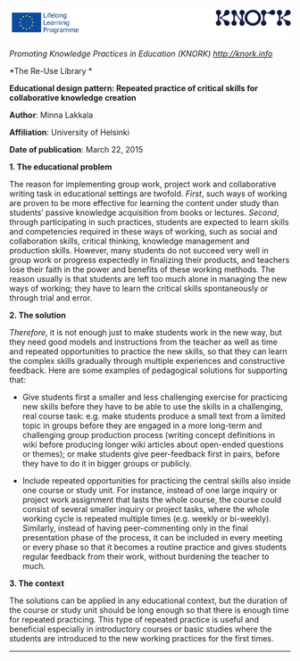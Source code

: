 ![image alt text](image_0.png)

*Promoting Knowledge Practices in Education (KNORK) http://knork.info*

*The Re-Use Library *

**Educational design pattern: Repeated practice of critical skills for collaborative knowledge creation**

**Author**: Minna Lakkala

**Affiliation**: University of Helsinki

**Date of publication**: March 22, 2015

**1. The educational problem**

The reason for implementing group work, project work and collaborative writing task in educational settings are twofold. *First*, such ways of working are proven to be more effective for learning the content under study than students’ passive knowledge acquisition from books or lectures. *Second*, through participating in such practices, students are expected to learn skills and competencies required in these ways of working, such as social and collaboration skills, critical thinking, knowledge management and production skills. However, many students do not succeed very well in group work or progress expectedly in finalizing their products, and teachers lose their faith in the power and benefits of these working methods. The reason usually is that students are left too much alone in managing the new ways of working; they have to learn the critical skills spontaneously or through trial and error.

**2. The solution**

*Therefore*, it is not enough just to make students work in the new way, but they need good models and instructions from the teacher as well as time and repeated opportunities to practice the new skills, so that they can learn the complex skills gradually through multiple experiences and constructive feedback. Here are some examples of pedagogical solutions for supporting that:

* Give students first a smaller and less challenging exercise for practicing new skills before they have to be able to use the skills in a challenging, real course task: e.g. make students produce a small text from a limited topic in groups before they are engaged in a more long-term and challenging group production process (writing concept definitions in wiki before producing longer wiki articles about open-ended questions or themes); or make students give peer-feedback first in pairs, before they have to do it in bigger groups or publicly.

* Include repeated opportunities for practicing the central skills also inside one course or study unit. For instance, instead of one large inquiry or project work assignment that lasts the whole course, the course could consist of several smaller inquiry or project tasks, where the whole working cycle is repeated multiple times (e.g. weekly or bi-weekly). Similarly, instead of having peer-commenting only in the final presentation phase of the process, it can be included in every meeting or every phase so that it becomes a routine practice and gives students regular feedback from their work, without burdening the teacher to much.

**3. The context**

The solutions can be applied in any educational context, but the duration of the course or study unit should be long enough so that there is enough time for repeated practicing. This type of repeated practice is useful and beneficial especially in introductory courses or basic studies where the students are introduced to the new working practices for the first times.

** **

